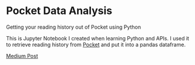 # Pocket Data Analysis
Getting your reading history out of Pocket using Python

This is Jupyter Notebook I created when learning Python and APIs. I used it to retrieve reading history from [Pocket](https://www.getpocket.com) and put it into a pandas dataframe.

[Medium Post](https://medium.com/@alexdambra/getting-your-reading-history-out-of-pocket-using-python-b4253dbe865c)   
